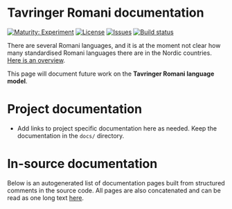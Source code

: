 # Tavringer Romani documentation

[![Maturity: Experiment](https://img.shields.io/badge/Maturity-Experiment-black.svg)](https://giellalt.github.io/MaturityClassification.html)
[![License](https://img.shields.io/github/license/giellalt/lang-rmu)](https://github.com/giellalt/lang-rmu/blob/main/LICENSE)
[![Issues](https://img.shields.io/github/issues/giellalt/lang-rmu)](https://github.com/giellalt/lang-rmu/issues)
[![Build status](https://github.com/giellalt/lang-rmu/workflows/Speller%20CI+CD/badge.svg)](https://github.com/giellalt/lang-rmu/actions)

There are several Romani languages, and it is at the moment not clear how many standardised Romani languages there are in the Nordic countries. [Here is an overview](../lang-rmy/romani-languages.html).

This page will document future work on the **Tavringer Romani language model**. 

# Project documentation

* Add links to project specific documentation here as needed. Keep the documentation in the `docs/` directory.

# In-source documentation

Below is an autogenerated list of documentation pages built from structured comments in the source code. All pages are also concatenated and can be read as one long text [here](rmu.md).
